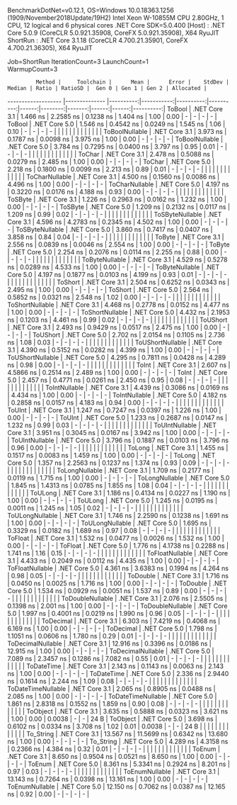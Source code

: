 
BenchmarkDotNet=v0.12.1, OS=Windows 10.0.18363.1256 (1909/November2018Update/19H2)
Intel Xeon W-10855M CPU 2.80GHz, 1 CPU, 12 logical and 6 physical cores
.NET Core SDK=5.0.400
  [Host]   : .NET Core 5.0.9 (CoreCLR 5.0.921.35908, CoreFX 5.0.921.35908), X64 RyuJIT
  ShortRun : .NET Core 3.1.18 (CoreCLR 4.700.21.35901, CoreFX 4.700.21.36305), X64 RyuJIT

Job=ShortRun  IterationCount=3  LaunchCount=1  
WarmupCount=3  

             Method |     Toolchain |      Mean |      Error |    StdDev |    Median | Ratio | RatioSD |  Gen 0 | Gen 1 | Gen 2 | Allocated |
------------------- |-------------- |----------:|-----------:|----------:|----------:|------:|--------:|-------:|------:|------:|----------:|
             ToBool | .NET Core 3.1 |  1.466 ns |  2.2585 ns | 0.1238 ns |  1.404 ns |  1.00 |    0.00 |      - |     - |     - |         - |
             ToBool | .NET Core 5.0 |  1.546 ns |  0.4542 ns | 0.0249 ns |  1.545 ns |  1.06 |    0.10 |      - |     - |     - |         - |
                    |               |           |            |           |           |       |         |        |       |       |           |
     ToBoolNullable | .NET Core 3.1 |  3.973 ns |  0.1787 ns | 0.0098 ns |  3.975 ns |  1.00 |    0.00 |      - |     - |     - |         - |
     ToBoolNullable | .NET Core 5.0 |  3.784 ns |  0.7295 ns | 0.0400 ns |  3.797 ns |  0.95 |    0.01 |      - |     - |     - |         - |
                    |               |           |            |           |           |       |         |        |       |       |           |
             ToChar | .NET Core 3.1 |  2.478 ns |  0.5088 ns | 0.0279 ns |  2.485 ns |  1.00 |    0.00 |      - |     - |     - |         - |
             ToChar | .NET Core 5.0 |  2.218 ns |  0.1800 ns | 0.0099 ns |  2.213 ns |  0.89 |    0.01 |      - |     - |     - |         - |
                    |               |           |            |           |           |       |         |        |       |       |           |
     ToCharNullable | .NET Core 3.1 |  4.500 ns |  0.1560 ns | 0.0086 ns |  4.496 ns |  1.00 |    0.00 |      - |     - |     - |         - |
     ToCharNullable | .NET Core 5.0 |  4.197 ns |  0.3220 ns | 0.0176 ns |  4.188 ns |  0.93 |    0.00 |      - |     - |     - |         - |
                    |               |           |            |           |           |       |         |        |       |       |           |
            ToSByte | .NET Core 3.1 |  1.226 ns |  0.2963 ns | 0.0162 ns |  1.232 ns |  1.00 |    0.00 |      - |     - |     - |         - |
            ToSByte | .NET Core 5.0 |  1.209 ns |  0.2132 ns | 0.0117 ns |  1.209 ns |  0.99 |    0.02 |      - |     - |     - |         - |
                    |               |           |            |           |           |       |         |        |       |       |           |
    ToSByteNullable | .NET Core 3.1 |  4.596 ns |  4.2783 ns | 0.2345 ns |  4.502 ns |  1.00 |    0.00 |      - |     - |     - |         - |
    ToSByteNullable | .NET Core 5.0 |  3.860 ns |  0.7417 ns | 0.0407 ns |  3.858 ns |  0.84 |    0.04 |      - |     - |     - |         - |
                    |               |           |            |           |           |       |         |        |       |       |           |
             ToByte | .NET Core 3.1 |  2.556 ns |  0.0839 ns | 0.0046 ns |  2.554 ns |  1.00 |    0.00 |      - |     - |     - |         - |
             ToByte | .NET Core 5.0 |  2.254 ns |  0.2076 ns | 0.0114 ns |  2.255 ns |  0.88 |    0.00 |      - |     - |     - |         - |
                    |               |           |            |           |           |       |         |        |       |       |           |
     ToByteNullable | .NET Core 3.1 |  4.529 ns |  0.5278 ns | 0.0289 ns |  4.533 ns |  1.00 |    0.00 |      - |     - |     - |         - |
     ToByteNullable | .NET Core 5.0 |  4.197 ns |  0.1877 ns | 0.0103 ns |  4.199 ns |  0.93 |    0.01 |      - |     - |     - |         - |
                    |               |           |            |           |           |       |         |        |       |       |           |
            ToShort | .NET Core 3.1 |  2.504 ns |  0.6252 ns | 0.0343 ns |  2.495 ns |  1.00 |    0.00 |      - |     - |     - |         - |
            ToShort | .NET Core 5.0 |  2.564 ns |  0.5852 ns | 0.0321 ns |  2.548 ns |  1.02 |    0.00 |      - |     - |     - |         - |
                    |               |           |            |           |           |       |         |        |       |       |           |
    ToShortNullable | .NET Core 3.1 |  4.468 ns |  0.2778 ns | 0.0152 ns |  4.477 ns |  1.00 |    0.00 |      - |     - |     - |         - |
    ToShortNullable | .NET Core 5.0 |  4.432 ns |  2.1953 ns | 0.1203 ns |  4.461 ns |  0.99 |    0.02 |      - |     - |     - |         - |
                    |               |           |            |           |           |       |         |        |       |       |           |
           ToUShort | .NET Core 3.1 |  2.493 ns |  0.9429 ns | 0.0517 ns |  2.475 ns |  1.00 |    0.00 |      - |     - |     - |         - |
           ToUShort | .NET Core 5.0 |  2.702 ns |  2.0154 ns | 0.1105 ns |  2.736 ns |  1.08 |    0.03 |      - |     - |     - |         - |
                    |               |           |            |           |           |       |         |        |       |       |           |
   ToUShortNullable | .NET Core 3.1 |  4.390 ns |  0.5152 ns | 0.0282 ns |  4.399 ns |  1.00 |    0.00 |      - |     - |     - |         - |
   ToUShortNullable | .NET Core 5.0 |  4.295 ns |  0.7811 ns | 0.0428 ns |  4.289 ns |  0.98 |    0.00 |      - |     - |     - |         - |
                    |               |           |            |           |           |       |         |        |       |       |           |
              ToInt | .NET Core 3.1 |  2.607 ns |  4.5866 ns | 0.2514 ns |  2.489 ns |  1.00 |    0.00 |      - |     - |     - |         - |
              ToInt | .NET Core 5.0 |  2.457 ns |  0.4771 ns | 0.0261 ns |  2.450 ns |  0.95 |    0.08 |      - |     - |     - |         - |
                    |               |           |            |           |           |       |         |        |       |       |           |
      ToIntNullable | .NET Core 3.1 |  4.439 ns |  0.3086 ns | 0.0169 ns |  4.434 ns |  1.00 |    0.00 |      - |     - |     - |         - |
      ToIntNullable | .NET Core 5.0 |  4.182 ns |  0.2858 ns | 0.0157 ns |  4.183 ns |  0.94 |    0.00 |      - |     - |     - |         - |
                    |               |           |            |           |           |       |         |        |       |       |           |
             ToUInt | .NET Core 3.1 |  1.247 ns |  0.7247 ns | 0.0397 ns |  1.226 ns |  1.00 |    0.00 |      - |     - |     - |         - |
             ToUInt | .NET Core 5.0 |  1.233 ns |  0.2687 ns | 0.0147 ns |  1.232 ns |  0.99 |    0.03 |      - |     - |     - |         - |
                    |               |           |            |           |           |       |         |        |       |       |           |
     ToUIntNullable | .NET Core 3.1 |  3.951 ns |  0.3045 ns | 0.0167 ns |  3.942 ns |  1.00 |    0.00 |      - |     - |     - |         - |
     ToUIntNullable | .NET Core 5.0 |  3.796 ns |  0.1887 ns | 0.0103 ns |  3.796 ns |  0.96 |    0.00 |      - |     - |     - |         - |
                    |               |           |            |           |           |       |         |        |       |       |           |
             ToLong | .NET Core 3.1 |  1.455 ns |  0.1517 ns | 0.0083 ns |  1.459 ns |  1.00 |    0.00 |      - |     - |     - |         - |
             ToLong | .NET Core 5.0 |  1.357 ns |  2.2563 ns | 0.1237 ns |  1.374 ns |  0.93 |    0.09 |      - |     - |     - |         - |
                    |               |           |            |           |           |       |         |        |       |       |           |
     ToLongNullable | .NET Core 3.1 |  1.709 ns |  0.2177 ns | 0.0119 ns |  1.715 ns |  1.00 |    0.00 |      - |     - |     - |         - |
     ToLongNullable | .NET Core 5.0 |  1.845 ns |  1.4313 ns | 0.0785 ns |  1.855 ns |  1.08 |    0.04 |      - |     - |     - |         - |
                    |               |           |            |           |           |       |         |        |       |       |           |
            ToULong | .NET Core 3.1 |  1.186 ns |  0.4134 ns | 0.0227 ns |  1.190 ns |  1.00 |    0.00 |      - |     - |     - |         - |
            ToULong | .NET Core 5.0 |  1.245 ns |  0.0195 ns | 0.0011 ns |  1.245 ns |  1.05 |    0.02 |      - |     - |     - |         - |
                    |               |           |            |           |           |       |         |        |       |       |           |
    ToULongNullable | .NET Core 3.1 |  1.746 ns |  2.2590 ns | 0.1238 ns |  1.691 ns |  1.00 |    0.00 |      - |     - |     - |         - |
    ToULongNullable | .NET Core 5.0 |  1.695 ns |  0.3329 ns | 0.0182 ns |  1.689 ns |  0.97 |    0.08 |      - |     - |     - |         - |
                    |               |           |            |           |           |       |         |        |       |       |           |
            ToFloat | .NET Core 3.1 |  1.532 ns |  0.0477 ns | 0.0026 ns |  1.532 ns |  1.00 |    0.00 |      - |     - |     - |         - |
            ToFloat | .NET Core 5.0 |  1.776 ns |  4.1738 ns | 0.2288 ns |  1.741 ns |  1.16 |    0.15 |      - |     - |     - |         - |
                    |               |           |            |           |           |       |         |        |       |       |           |
    ToFloatNullable | .NET Core 3.1 |  4.433 ns |  0.2049 ns | 0.0112 ns |  4.435 ns |  1.00 |    0.00 |      - |     - |     - |         - |
    ToFloatNullable | .NET Core 5.0 |  4.361 ns |  3.6383 ns | 0.1994 ns |  4.264 ns |  0.98 |    0.05 |      - |     - |     - |         - |
                    |               |           |            |           |           |       |         |        |       |       |           |
           ToDouble | .NET Core 3.1 |  1.716 ns |  0.0450 ns | 0.0025 ns |  1.716 ns |  1.00 |    0.00 |      - |     - |     - |         - |
           ToDouble | .NET Core 5.0 |  1.534 ns |  0.0929 ns | 0.0051 ns |  1.537 ns |  0.89 |    0.00 |      - |     - |     - |         - |
                    |               |           |            |           |           |       |         |        |       |       |           |
   ToDoubleNullable | .NET Core 3.1 |  2.076 ns |  2.5505 ns | 0.1398 ns |  2.001 ns |  1.00 |    0.00 |      - |     - |     - |         - |
   ToDoubleNullable | .NET Core 5.0 |  1.997 ns |  0.4001 ns | 0.0219 ns |  1.990 ns |  0.96 |    0.05 |      - |     - |     - |         - |
                    |               |           |            |           |           |       |         |        |       |       |           |
          ToDecimal | .NET Core 3.1 |  6.303 ns |  7.4219 ns | 0.4068 ns |  6.169 ns |  1.00 |    0.00 |      - |     - |     - |         - |
          ToDecimal | .NET Core 5.0 |  1.798 ns |  1.1051 ns | 0.0606 ns |  1.780 ns |  0.29 |    0.01 |      - |     - |     - |         - |
                    |               |           |            |           |           |       |         |        |       |       |           |
  ToDecimalNullable | .NET Core 3.1 | 12.916 ns |  0.3396 ns | 0.0186 ns | 12.915 ns |  1.00 |    0.00 |      - |     - |     - |         - |
  ToDecimalNullable | .NET Core 5.0 |  7.089 ns |  2.3457 ns | 0.1286 ns |  7.082 ns |  0.55 |    0.01 |      - |     - |     - |         - |
                    |               |           |            |           |           |       |         |        |       |       |           |
         ToDateTime | .NET Core 3.1 |  2.143 ns |  0.1143 ns | 0.0063 ns |  2.143 ns |  1.00 |    0.00 |      - |     - |     - |         - |
         ToDateTime | .NET Core 5.0 |  2.336 ns |  2.9440 ns | 0.1614 ns |  2.244 ns |  1.09 |    0.08 |      - |     - |     - |         - |
                    |               |           |            |           |           |       |         |        |       |       |           |
 ToDateTimeNullable | .NET Core 3.1 |  2.065 ns |  0.8905 ns | 0.0488 ns |  2.085 ns |  1.00 |    0.00 |      - |     - |     - |         - |
 ToDateTimeNullable | .NET Core 5.0 |  1.861 ns |  2.8318 ns | 0.1552 ns |  1.859 ns |  0.90 |    0.08 |      - |     - |     - |         - |
                    |               |           |            |           |           |       |         |        |       |       |           |
           ToObject | .NET Core 3.1 |  3.635 ns |  0.5888 ns | 0.0323 ns |  3.621 ns |  1.00 |    0.00 | 0.0038 |     - |     - |      24 B |
           ToObject | .NET Core 5.0 |  3.698 ns |  0.6102 ns | 0.0334 ns |  3.708 ns |  1.02 |    0.01 | 0.0038 |     - |     - |      24 B |
                    |               |           |            |           |           |       |         |        |       |       |           |
          To_String | .NET Core 3.1 | 13.567 ns | 11.5699 ns | 0.6342 ns | 13.680 ns |  1.00 |    0.00 |      - |     - |     - |         - |
          To_String | .NET Core 5.0 |  4.289 ns |  4.3158 ns | 0.2366 ns |  4.384 ns |  0.32 |    0.01 |      - |     - |     - |         - |
                    |               |           |            |           |           |       |         |        |       |       |           |
             ToEnum | .NET Core 3.1 |  8.650 ns |  0.9504 ns | 0.0521 ns |  8.650 ns |  1.00 |    0.00 |      - |     - |     - |         - |
             ToEnum | .NET Core 5.0 |  8.361 ns |  5.3341 ns | 0.2924 ns |  8.201 ns |  0.97 |    0.03 |      - |     - |     - |         - |
                    |               |           |            |           |           |       |         |        |       |       |           |
     ToEnumNullable | .NET Core 3.1 | 13.143 ns |  0.7264 ns | 0.0398 ns | 13.161 ns |  1.00 |    0.00 |      - |     - |     - |         - |
     ToEnumNullable | .NET Core 5.0 | 12.150 ns |  0.7062 ns | 0.0387 ns | 12.165 ns |  0.92 |    0.00 |      - |     - |     - |         - |
